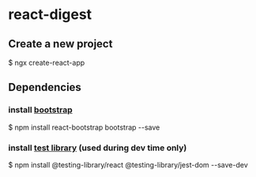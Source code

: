 # react-digest

## Create a new project
$ ngx create-react-app <project name>
  
## Dependencies
### install [bootstrap](https://react-bootstrap.github.io)
$ npm install react-bootstrap bootstrap --save
### install [test library](testing-library.com) (used during dev time only)
$ npm install @testing-library/react @testing-library/jest-dom --save-dev
